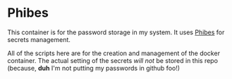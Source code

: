 Phibes
======

This container is for the password storage in my system. It uses
[Phibes](https://github.com/GlenRSmith/Phibes) for secrets management.

All of the scripts here are for the creation and management of the docker
container. The actual setting of the secrets *will not* be stored in this
repo (because, **duh** I'm not putting my passwords in github foo!)
